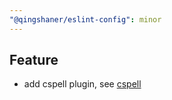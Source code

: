 ```yaml
---
"@qingshaner/eslint-config": minor
---
```


## Feature
  - add cspell plugin, see [cspell](https://cspell.org)

